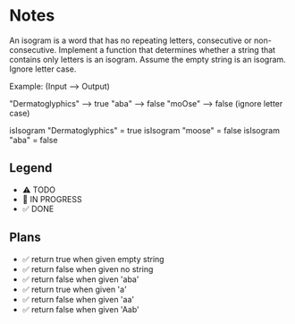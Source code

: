 # Notes

An isogram is a word that has no repeating letters, consecutive or non-consecutive. Implement a function that determines whether a string that contains only letters is an isogram. Assume the empty string is an isogram. Ignore letter case.

Example: (Input --> Output)

"Dermatoglyphics" --> true "aba" --> false "moOse" --> false (ignore letter case)

isIsogram "Dermatoglyphics" = true
isIsogram "moose" = false
isIsogram "aba" = false

## Legend
- ⚠ TODO
- 🚧 IN PROGRESS
- ✅ DONE

## Plans

- ✅  return true when given empty string
- ✅  return false when given no string
- ✅  return false when given 'aba'
- ✅  return true when given 'a'
- ✅  return false when given 'aa'
- ✅  return false when given 'Aab'